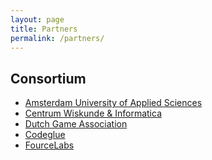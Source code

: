 ```yaml
---
layout: page
title: Partners
permalink: /partners/
---
```

## Consortium
* [Amsterdam University of Applied Sciences]
* [Centrum Wiskunde & Informatica]
* [Dutch Game Association]
* [Codeglue]
* [FourceLabs]

[Amsterdam University of Applied Sciences]: https://civicinteractiondesign.com
[Centrum Wiskunde & Informatica]: https://www.cwi.nl/research-groups/software-analysis-and-transformation
[Dutch Game Association]: https://dutchgamesassociation.nl
[Codeglue]: http://www.codeglue.com
[FourceLabs]:http://fourcelabs.com
